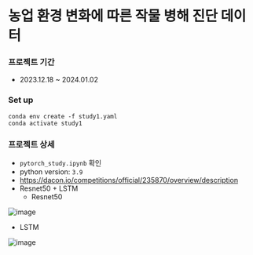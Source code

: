 # 농업 환경 변화에 따른 작물 병해 진단 데이터

### 프로젝트 기간
- 2023.12.18 ~ 2024.01.02


### Set up

    conda env create -f study1.yaml
    conda activate study1


### 프로젝트 상세
- `pytorch_study.ipynb` 확인
- python version: `3.9`
- https://dacon.io/competitions/official/235870/overview/description
- Resnet50 + LSTM
  - Resnet50
    
![image](https://github.com/SeulaPark/Study1/assets/70566513/c6a0842b-6c4a-4cf2-805f-86d5f136d02d)
  - LSTM 
    
![image](https://github.com/SeulaPark/Study1/assets/70566513/d6883a75-d0dd-4574-bbf4-6c5256636a2e)
